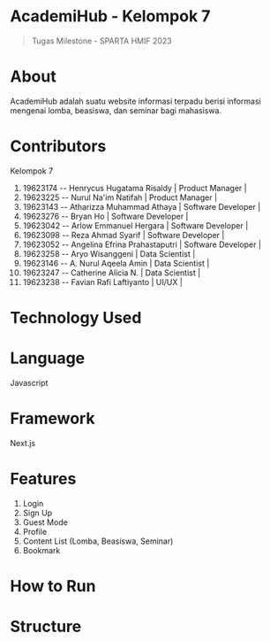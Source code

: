 # AcademiHub - Kelompok 7
> Tugas Milestone - SPARTA HMIF 2023

# About
  AcademiHub adalah suatu website informasi terpadu berisi informasi mengenai lomba, beasiswa, dan seminar bagi mahasiswa. 

# Contributors 
  Kelompok 7
  1. 19623174 -- Henrycus Hugatama Risaldy      | Product Manager |
  2. 19623225 -- Nurul Na'im Natifah            | Product Manager |
  3. 19623143 -- Atharizza Muhammad Athaya      | Software Developer |
  4. 19623276 -- Bryan Ho                       | Software Developer |
  5. 19623042 -- Arlow Emmanuel Hergara         | Software Developer |
  6. 19623098 -- Reza Ahmad Syarif              | Software Developer |
  7. 19623052 -- Angelina Efrina Prahastaputri  | Software Developer |
  8. 19623258 -- Aryo Wisanggeni                | Data Scientist |
  9. 19623146 -- A. Nurul Aqeela Amin           | Data Scientist |
  10. 19623247 -- Catherine Alicia N.           | Data Scientist |
  11. 19623238 -- Favian Rafi Laftiyanto        | UI/UX |

# Technology Used

# Language
  Javascript

# Framework
  Next.js

# Features
  1. Login
  2. Sign Up
  3. Guest Mode
  4. Profile
  5. Content List (Lomba, Beasiswa, Seminar)
  6. Bookmark

# How to Run

# Structure
